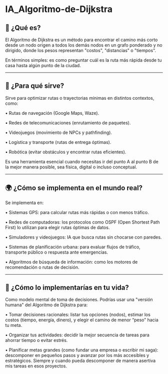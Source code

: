 # IA_Algoritmo-de-Dijkstra
## 🧠 ¿Qué es?

El Algoritmo de Dijkstra es un método para encontrar el camino más corto desde un nodo origen a todos los demás nodos en un grafo ponderado y no dirigido, donde los pesos representan "costos", "distancias" o "tiempos".

En términos simples: es como preguntar cuál es la ruta más rápida desde tu casa hasta algún punto de la ciudad.
________________________________________
## 🧰 ¿Para qué sirve?

Sirve para optimizar rutas o trayectorias mínimas en distintos contextos, como:

•	Rutas de navegación (Google Maps, Waze).

•	Redes de telecomunicaciones (enrutamiento de paquetes).

•	Videojuegos (movimiento de NPCs y pathfinding).

•	Logística y transporte (rutas de entrega óptimas).

•	Robótica (evitar obstáculos y encontrar rutas eficientes).

Es una herramienta esencial cuando necesitas ir del punto A al punto B de la mejor manera posible, sea física, digital o incluso conceptual.
________________________________________
## 🌍 ¿Cómo se implementa en el mundo real?

Se implementa en:

•	Sistemas GPS: para calcular rutas más rápidas o con menos tráfico.

•	Redes de computadoras: los protocolos como OSPF (Open Shortest Path First) lo utilizan para elegir rutas óptimas de datos.

•	Simuladores y videojuegos: IA que busca rutas sin chocarse con paredes.

•	Sistemas de planificación urbana: para evaluar flujos de tráfico, transporte público o respuesta ante emergencias.

•	Algoritmos de búsqueda de información: como los motores de recomendación o rutas de decisión.
________________________________________
## 🤖 ¿Cómo lo implementarías en tu vida?

Como modelo mental de toma de decisiones.
Podrías usar una "versión humana" del Algoritmo de Dijkstra para:

•	Tomar decisiones racionales: listar tus opciones (nodos), estimar los costos (tiempo, energía, dinero), y elegir el camino de menor “peso” hacia tu meta.

•	Organizar tus actividades: decidir la mejor secuencia de tareas para ahorrar tiempo o evitar estrés.

•	Planificar metas grandes (como fundar una empresa o escribir mi saga): descomponer en pequeños pasos y avanzar por los más accesibles y estratégicos. Siempre y cuando pueda descomponer de manera asertiva mis tareas en esos proyectos.
